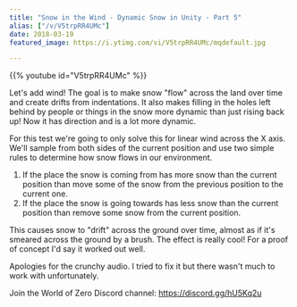 ```yaml
---
title: "Snow in the Wind - Dynamic Snow in Unity - Part 5"
alias: ["/v/V5trpRR4UMc"]
date: 2018-03-19
featured_image: https://i.ytimg.com/vi/V5trpRR4UMc/mqdefault.jpg

---
```


{{% youtube id="V5trpRR4UMc" %}}

Let's add wind! The goal is to make snow "flow" across the land over time and create drifts from indentations. It also makes filling in the holes left behind by people or things in the snow more dynamic than just rising back up! Now it has direction and is a lot more dynamic.

For this test we're going to only solve this for linear wind across the X axis. We'll sample from both sides of the current position and use two simple rules to determine how snow flows in our environment.

1. If the place the snow is coming from has more snow than the current position than move some of the snow from the previous position to the current one.
2. If the place the snow is going towards has less snow than the current position than remove some snow from the current position.

This causes snow to "drift" across the ground over time, almost as if it's smeared across the ground by a brush. The effect is really cool! For a proof of concept I'd say it worked out well.

Apologies for the crunchy audio. I tried to fix it but there wasn't much to work with unfortunately.

Join the World of Zero Discord channel: https://discord.gg/hU5Kq2u